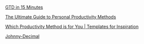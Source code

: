 [GTD in 15 Minutes](https://hamberg.no/gtd)

[The Ultimate Guide to Personal Productivity Methods](https://todoist.com/inspiration/personal-productivity-methods)

[Which Productivity Method is for You | Templates for Inspiration](https://todoist.com/productivity-methods)

[Johnny-Decimal](https://johnnydecimal.com/00-09-site-administration/01-about/)


